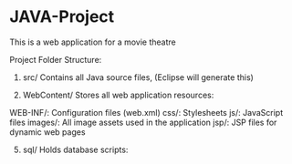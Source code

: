 # JAVA-Project
This is a web application for a movie theatre 

Project Folder Structure:

1. src/
Contains all Java source files, (Eclipse will generate this)

3. WebContent/
Stores all web application resources:

WEB-INF/: Configuration files (web.xml)
css/: Stylesheets 
js/: JavaScript files 
images/: All image assets used in the application
jsp/: JSP files for dynamic web pages

5. sql/
Holds database scripts:
